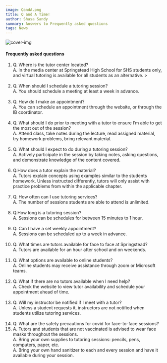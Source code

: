 ```yaml
---
image: QandA.png
title: Q and A Time!
author: Shasa Sandy
summary: Answers to Frequently asked questions
tags: News
---
```


![cover-img](/images/qandaheader.png)

<article class="articles">
<h4>Frequently asked questions</h4>
<p >
<ol>
<li>
Q. Where is the tutor center located? <br/>
A. In the media center at Springstead High School for SHS students only, and virtual tutoring is available for all students as an alternative. ></li><br/>
<li>
Q. When should I schedule a tutoring session?<br/>
A. You should schedule a meeting at least a week in advance.
</li><br/>
<li>
Q. How do I make an appointment?<br/>
A. You can schedule an appointment through the website, or through the IB coordinator.
</li><br/>
<li>
Q. What should I do prior to meeting with a tutor to ensure I’m able to get the most out of the session?<br/>
A. Attend class, take notes during the lecture, read assigned material, try homework problems, bring relevant material.
</li><br/>
<li>
Q. What should I expect to do during a tutoring session?<br/>
A. Actively participate in the session by taking notes, asking questions, and demonstrate knowledge of the content covered.
</li><br/>
<li>
Q.How does a tutor explain the material?<br/>
A. Tutors explain concepts using examples similar to the students homework. Unless instructed differently,
tutors will only assist with practice problems from within the applicable chapter.
</li><br/>
<li>
Q. How often can I use tutoring services? <br/>
A. The number of sessions students are able to attend is unlimited.
</li><br/>
<li>
Q.How long is a tutoring session?<br/>
A. Sessions can be schedules for between 15 minutes to 1 hour.
</li><br/>
<li>
Q. Can I have a set weekly appointment?<br/>
A. Sessions can be scheduled up to a week in advance.</li><br/>
<li>
Q. What times are tutors available for face to face at Springstead?<br/>
A. Tutors are available for an hour after school and on weekends.
</li><br/>
<li>
Q. What options are available to online students?<br/>
A. Online students may receive assistance through zoom or Microsoft teams.
</li><br/>
<li>
Q. What if there are no tutors available when I need help?<br/>
A. Check the website to view tutor availability and schedule your appointment ahead of time.
</li><br/>
<li>
Q. Will my instructor be notified if I meet with a tutor?<br/>
A. Unless a student requests it, instructors are not notified when students utilize tutoring services.
</li><br/>
<li>
Q. What are the safety precautions for covid for face-to-face sessions?
 <li>
 A. Tutors and students that are not vaccinated is advised to wear face masks throughout the sessions.<br/>
 A. Bring your own supplies to tutoring sessions: pencils, pens, computers, paper, etc.<br/>
 A. Bring your own hand sanitizer to each and every session and have it available during your session.<br/>
</li>
</ol>
</p>

</article>
